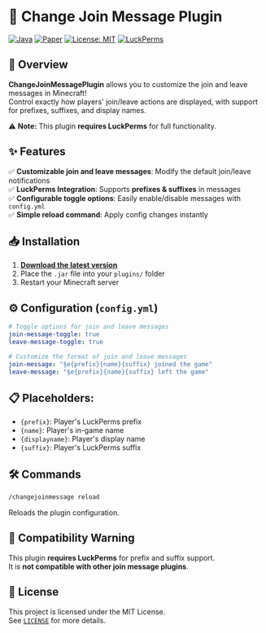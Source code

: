 # 🎉 Change Join Message Plugin

[![Java](https://img.shields.io/badge/Java-21-red)]() [![Paper](https://img.shields.io/badge/Paper-1.21+-blue)](https://papermc.io/downloads/paper) [![License: MIT](https://img.shields.io/badge/License-MIT-green)](LICENSE) [![LuckPerms](https://img.shields.io/badge/LuckPerms-Supported-brightgreen)](https://luckperms.net/download)

## 🚀 Overview
**ChangeJoinMessagePlugin** allows you to customize the join and leave messages in Minecraft!  
Control exactly how players' join/leave actions are displayed, with support for prefixes, suffixes, and display names.

⚠️ **Note:** This plugin **requires LuckPerms** for full functionality.

## ✨ Features
✅ **Customizable join and leave messages**: Modify the default join/leave notifications  
✅ **LuckPerms Integration**: Supports **prefixes & suffixes** in messages  
✅ **Configurable toggle options**: Easily enable/disable messages with `config.yml`  
✅ **Simple reload command**: Apply config changes instantly

## 📥 Installation
1. **[Download the latest version](https://github.com/QuokkaGame/ChangeJoinMessagePlugin/releases)**
2. Place the `.jar` file into your `plugins/` folder
3. Restart your Minecraft server

## ⚙️ Configuration (`config.yml`)
```yaml
# Toggle options for join and leave messages
join-message-toggle: true
leave-message-toggle: true

# Customize the format of join and leave messages
join-message: "§e{prefix}{name}{suffix} joined the game"
leave-message: "§e{prefix}{name}{suffix} left the game"
```
## 📋 Placeholders:
- `{prefix}`: Player's LuckPerms prefix
- `{name}`: Player's in-game name
- `{displayname}`: Player's display name
- `{suffix}`: Player's LuckPerms suffix

## 🛠️ Commands
```bash
/changejoinmessage reload
```
Reloads the plugin configuration.

## 🛑 Compatibility Warning
This plugin **requires LuckPerms** for prefix and suffix support.  
It is **not compatible with other join message plugins**.

## 📜 License
This project is licensed under the MIT License.  
See [`LICENSE`](LICENSE) for more details.
